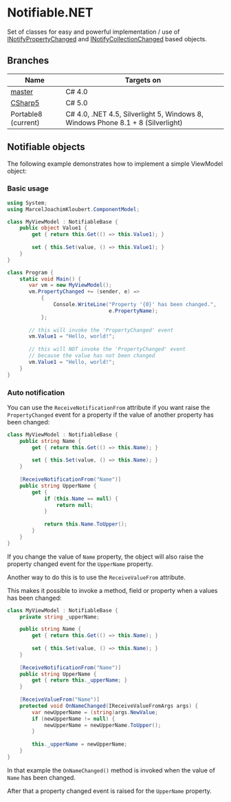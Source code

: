 # Notifiable.NET

Set of classes for easy and powerful implementation / use of [INotifyPropertyChanged](https://msdn.microsoft.com/en-us/library/system.componentmodel.inotifypropertychanged%28v=vs.110%29.aspx) and [INotifyCollectionChanged](https://msdn.microsoft.com/en-us/library/system.collections.specialized.inotifycollectionchanged%28v=vs.110%29.aspx) based objects.

## Branches

| Name  | Targets on  |
| ----- | ----------- |
| [master](https://github.com/mkloubert/Notifiable.NET)  | C# 4.0  |
| [CSharp5](https://github.com/mkloubert/Notifiable.NET/tree/CSharp5)  | C# 5.0  |
| Portable8 (current)  | C# 4.0, .NET 4.5, Silverlight 5, Windows 8, Windows Phone 8.1 + 8 (Silverlight)  |

## Notifiable objects

The following example demonstrates how to implement a simple ViewModel object:

### Basic usage

```csharp
using System;
using MarcelJoachimKloubert.ComponentModel;

class MyViewModel : NotifiableBase {
    public object Value1 {
        get { return this.Get(() => this.Value1); }
        
        set { this.Set(value, () => this.Value1); }
    }
}

class Program {
    static void Main() {
       var vm = new MyViewModel();
       vm.PropertyChanged += (sender, e) =>
           {
               Console.WriteLine("Property '{0}' has been changed.",
                                 e.PropertyName);
           };
           
       // this will invoke the 'PropertyChanged' event
       vm.Value1 = "Hello, world!";
       
       // this will NOT invoke the 'PropertyChanged' event
       // because the value has not been changed
       vm.Value1 = "Hello, world!";
    }
}
```

### Auto notification

You can use the `ReceiveNotificationFrom` attribute if you want raise the `PropertyChanged` event for a property if the value of another property has been changed:

```csharp
class MyViewModel : NotifiableBase {
    public string Name {
        get { return this.Get(() => this.Name); }
        
        set { this.Set(value, () => this.Name); }
    }
    
    [ReceiveNotificationFrom("Name")]
    public string UpperName {
        get {
            if (this.Name == null) {
                return null;
            }
        
            return this.Name.ToUpper();
        }
    }
}
```

If you change the value of `Name` property, the object will also raise the property changed event for the `UpperName` property.

Another way to do this is to use the `ReceiveValueFrom` attribute.

This makes it possible to invoke a method, field or property when a values has been changed:

```csharp
class MyViewModel : NotifiableBase {
    private string _upperName;

    public string Name {
        get { return this.Get(() => this.Name); }
        
        set { this.Set(value, () => this.Name); }
    }
    
    [ReceiveNotificationFrom("Name")]
    public string UpperName {
        get { return this._upperName; }
    }
    
    [ReceiveValueFrom("Name")]
    protected void OnNameChanged(IReceiveValueFromArgs args) {
        var newUpperName = (string)args.NewValue;
        if (newUpperName != null) {
            newUpperName = newUpperName.ToUpper();
        }
        
        this._upperName = newUpperName;
    }
}
```

In that example the `OnNameChanged()` method is invoked when the value of `Name` has been changed.

After that a property changed event is raised for the `UpperName` property.

